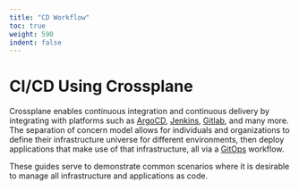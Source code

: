 ```yaml
---
title: "CD Workflow"
toc: true
weight: 590
indent: false
---
```


# CI/CD Using Crossplane

Crossplane enables continuous integration and continuous delivery by integrating
with platforms such as [ArgoCD], [Jenkins], [Gitlab], and many more. The
separation of concern model allows for individuals and organizations to define
their infrastructure universe for different environments, then deploy
applications that make use of that infrastructure, all via a [GitOps] workflow.

These guides serve to demonstrate common scenarios where it is desirable to
manage all infrastructure and applications as code.

<!-- Named links -->
[ArgoCD]: https://argoproj.github.io/argo-cd/
[Jenkins]: https://jenkins.io/
[Gitlab]: https://about.gitlab.com/product/continuous-integration/
[GitOps]: https://www.weave.works/technologies/gitops/